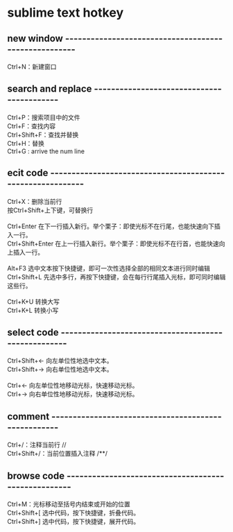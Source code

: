# sublime text hotkey

## new window -----------------------------------------------------
Ctrl+N：新建窗口<br/>
## search and replace ------------------------------------------
Ctrl+P：搜索项目中的文件<br/>
Ctrl+F：查找内容<br/>
Ctrl+Shift+F：查找并替换<br/>
Ctrl+H：替换<br/>
Ctrl+G : arrive the num line<br/>
## ecit code -----------------------------------------------------------
Ctrl+X：删除当前行<br/>
按Ctrl+Shift+上下键，可替换行<br/>
<br/>
Ctrl+Enter 在下一行插入新行。举个栗子：即使光标不在行尾，也能快速向下插入一行。<br/>
Ctrl+Shift+Enter 在上一行插入新行。举个栗子：即使光标不在行首，也能快速向上插入一行。<br/>
<br/>
Alt+F3 选中文本按下快捷键，即可一次性选择全部的相同文本进行同时编辑<br/>
Ctrl+Shift+L 先选中多行，再按下快捷键，会在每行行尾插入光标，即可同时编辑这些行。<br/>
<br/>
Ctrl+K+U 转换大写<br/>
Ctrl+K+L 转换小写<br/>
## select code ----------------------------------------------------<br/>
Ctrl+Shift+← 向左单位性地选中文本。<br/>
Ctrl+Shift+→ 向右单位性地选中文本。<br/>
<br/>
Ctrl+← 向左单位性地移动光标，快速移动光标。<br/>
Ctrl+→ 向右单位性地移动光标，快速移动光标。<br/>
## comment ----------------------------------------------------<br/>
Ctrl+/：注释当前行 //<br/>
Ctrl+Shift+/：当前位置插入注释 /**/<br/>
## browse code ----------------------------------------------------<br/>
Ctrl+M：光标移动至括号内结束或开始的位置<br/>
Ctrl+Shift+[ 选中代码，按下快捷键，折叠代码。<br/>
Ctrl+Shift+] 选中代码，按下快捷键，展开代码。<br/>